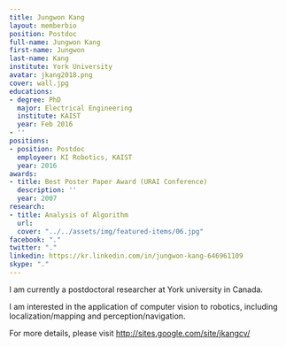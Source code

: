 ```yaml
---
title: Jungwon Kang
layout: memberbio
position: Postdoc
full-name: Jungwon Kang
first-name: Jungwon
last-name: Kang
institute: York University
avatar: jkang2018.png
cover: wall.jpg
educations:
- degree: PhD
  major: Electrical Engineering
  institute: KAIST
  year: Feb 2016
- ''
positions:
- position: Postdoc
  employeer: KI Robotics, KAIST
  year: 2016
awards:
- title: Best Poster Paper Award (URAI Conference)
  description: ''
  year: 2007
research:
- title: Analysis of Algorithm
  url: 
  cover: "../../assets/img/featured-items/06.jpg"
facebook: "."
twitter: "."
linkedin: https://kr.linkedin.com/in/jungwon-kang-646961109
skype: "."
---
```


I am currently a postdoctoral researcher at York university in Canada.

I am interested in the application of computer vision to robotics, including localization/mapping and perception/navigation.

For more details, please visit http://sites.google.com/site/jkangcv/